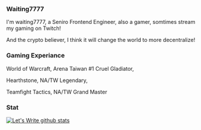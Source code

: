 ### Waiting7777

I'm waiting7777, a Seniro Frontend Engineer, also a gamer, somtimes stream my gaming on Twitch!

And the crypto believer, I think it will change the world to more decentralize!

### Gaming Experiance

World of Warcraft, Arena Taiwan #1 Cruel Gladiator,

Hearthstone, NA/TW Legendary,

Teamfight Tactics, NA/TW Grand Master

### Stat
[![Let's Write github stats](https://github-readme-stats.vercel.app/api?username=waiting7777&show_icons=true&hide=contribs,prs&title_color=1E404B;&icon_color=1E404B)](https://github.com/waiting7777)
